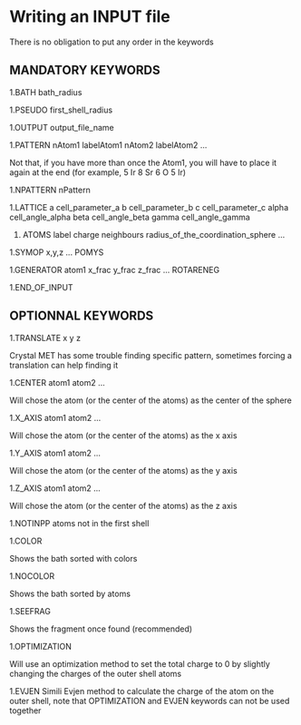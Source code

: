 # Writing an INPUT file

There is no obligation to put any order in the keywords

## MANDATORY KEYWORDS

1.BATH bath_radius

1.PSEUDO first_shell_radius

1.OUTPUT output_file_name

1.PATTERN nAtom1 labelAtom1 nAtom2 labelAtom2 ...  

Not that, if you have more than once the Atom1, you will have to place it again at the end (for example, 5 Ir 8 Sr 6 O 5 Ir)

1.NPATTERN nPattern

1.LATTICE
  a cell_parameter_a
  b cell_parameter_b
  c cell_parameter_c
  alpha cell_angle_alpha
  beta cell_angle_beta
  gamma cell_angle_gamma

1. ATOMS label charge neighbours radius_of_the_coordination_sphere ...

1.SYMOP
   x,y,z
   ...
   POMYS
   
1.GENERATOR
  atom1 x_frac y_frac z_frac
  ...
  ROTARENEG
  
1.END_OF_INPUT


## OPTIONNAL KEYWORDS

1.TRANSLATE x y z

Crystal MET has some trouble finding specific pattern, sometimes forcing a translation can help finding it

1.CENTER  atom1 atom2 ...

Will chose the atom (or the center of the atoms) as the center of the sphere

1.X_AXIS atom1 atom2 ...

Will chose the atom (or the center of the atoms) as the x axis

1.Y_AXIS  atom1  atom2 ...

Will chose the atom (or the center of the atoms) as the y axis

1.Z_AXIS atom1  atom2 ...

Will chose the atom (or the center of the atoms) as the z axis

1.NOTINPP atoms not in the first shell

1.COLOR  

Shows the bath sorted with colors

1.NOCOLOR 

Shows the bath sorted by atoms

1.SEEFRAG  

Shows the fragment once found (recommended)

1.OPTIMIZATION  

Will use an optimization method to set the total charge to 0 by slightly changing the charges of the outer shell atoms

1.EVJEN 
Simili Evjen method to calculate the charge of the atom on the outer shell, note that OPTIMIZATION and EVJEN keywords can not be used together


